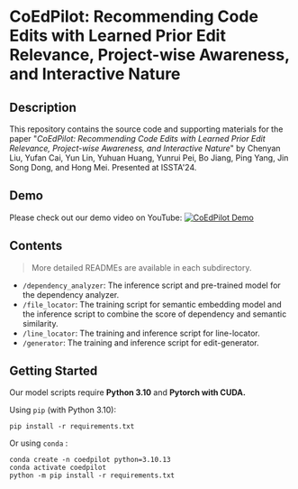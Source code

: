 # CoEdPilot: Recommending Code Edits with Learned Prior Edit Relevance, Project-wise Awareness, and Interactive Nature

## Description

This repository contains the source code and supporting materials for the paper "*CoEdPilot: Recommending Code Edits with Learned Prior Edit Relevance, Project-wise Awareness, and Interactive Nature*" by Chenyan Liu, Yufan Cai, Yun Lin, Yuhuan Huang, Yunrui Pei, Bo Jiang, Ping Yang, Jin Song Dong, and Hong Mei. Presented at ISSTA'24. 

## Demo
Please check out our demo video on YouTube:
[![CoEdPilot Demo](http://img.youtube.com/vi/6G2-7Gf0Fhc/sddefault.jpg)](https://www.youtube.com/embed/6G2-7Gf0Fhc?si=A4XcAEL6OFxO-6iL)

## Contents
> More detailed READMEs are available in each subdirectory.

- `/dependency_analyzer`: The inference script and pre-trained model for the dependency analyzer.
- `/file_locator`: The training script for semantic embedding model and the inference script to combine the score of dependency and semantic similarity.
- `/line_locator`: The training and inference script for line-locator.
- `/generator`: The training and inference script for edit-generator.

## Getting Started

Our model scripts require **Python 3.10** and **Pytorch with CUDA.**  

Using `pip` (with Python 3.10):

```shell
pip install -r requirements.txt
```

Or using `conda` :

```shell
conda create -n coedpilot python=3.10.13
conda activate coedpilot
python -m pip install -r requirements.txt
```

